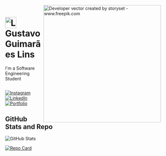 <img align="right" alt="Developer vector created by storyset - www.freepik.com" height="380" src="(https://github.com/user-attachments/assets/6225c459-1c5c-47bf-9504-d12d9febdb59)">

<h1>
    <a href="gustavo-portifolio.com">
     <img align="center" alt="Logo" width="36px" src="https://github.com/user-attachments/assets/fc2e2e61-3f9b-49e9-b469-2a7476ceb3c3"></a>
    <span>Gustavo Guimarães Lins</span>
</h1>

I'm a Software Engineering Student

## 

[![Instagram](https://img.shields.io/badge/-Instagram-FFF?style=for-the-badge&logo=instagram&logoColor=blue)](https://www.instagram.com/1gustavolins/) [![LinkedIn](https://img.shields.io/badge/LinkedIn-FFF?style=for-the-badge&logo=linkedin&logoColor=blue)](https://www.linkedin.com/in/SEUUSERNAME/) [![Portfolio](https://img.shields.io/badge/Portfolio-FFF?style=for-the-badge&logo=todoist&logoColor=blue)](https://seulink.com)

## GitHub Stats and Repo
![GitHub Stats](https://github-readme-stats.vercel.app/api?username=GustavoGLins&theme=default&bg_color=FFF&border_color=blue&show_icons=true&icon_color=blue&title_color=blue&text_color=000&)

[![Repo Card](https://github-readme-stats.vercel.app/api/pin/?username=gustavoglins&repo=personal-finances&bg_color=FFF&border_color=30A3DC&show_icons=true&icon_color=blue&title_color=blue&text_color=blue)](https://github.com/gustavoglins/personal-finances)
